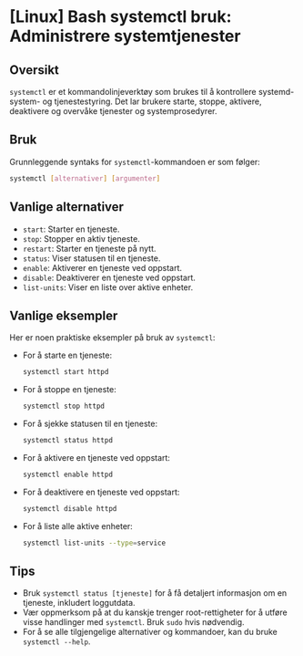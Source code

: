 # [Linux] Bash systemctl bruk: Administrere systemtjenester

## Oversikt
`systemctl` er et kommandolinjeverktøy som brukes til å kontrollere systemd-system- og tjenestestyring. Det lar brukere starte, stoppe, aktivere, deaktivere og overvåke tjenester og systemprosedyrer.

## Bruk
Grunnleggende syntaks for `systemctl`-kommandoen er som følger:

```bash
systemctl [alternativer] [argumenter]
```

## Vanlige alternativer
- `start`: Starter en tjeneste.
- `stop`: Stopper en aktiv tjeneste.
- `restart`: Starter en tjeneste på nytt.
- `status`: Viser statusen til en tjeneste.
- `enable`: Aktiverer en tjeneste ved oppstart.
- `disable`: Deaktiverer en tjeneste ved oppstart.
- `list-units`: Viser en liste over aktive enheter.

## Vanlige eksempler
Her er noen praktiske eksempler på bruk av `systemctl`:

- For å starte en tjeneste:
  ```bash
  systemctl start httpd
  ```

- For å stoppe en tjeneste:
  ```bash
  systemctl stop httpd
  ```

- For å sjekke statusen til en tjeneste:
  ```bash
  systemctl status httpd
  ```

- For å aktivere en tjeneste ved oppstart:
  ```bash
  systemctl enable httpd
  ```

- For å deaktivere en tjeneste ved oppstart:
  ```bash
  systemctl disable httpd
  ```

- For å liste alle aktive enheter:
  ```bash
  systemctl list-units --type=service
  ```

## Tips
- Bruk `systemctl status [tjeneste]` for å få detaljert informasjon om en tjeneste, inkludert loggutdata.
- Vær oppmerksom på at du kanskje trenger root-rettigheter for å utføre visse handlinger med `systemctl`. Bruk `sudo` hvis nødvendig.
- For å se alle tilgjengelige alternativer og kommandoer, kan du bruke `systemctl --help`.